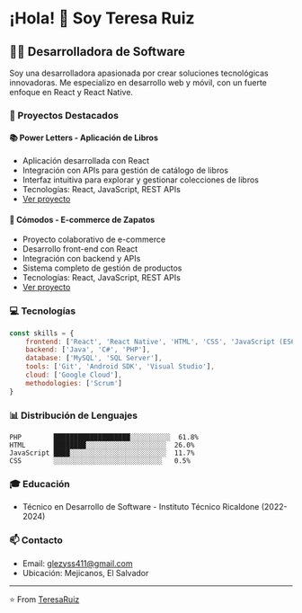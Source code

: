 # ¡Hola! 👋 Soy Teresa Ruiz

## 👩‍💻 Desarrolladora de Software

Soy una desarrolladora apasionada por crear soluciones tecnológicas innovadoras. Me especializo en desarrollo web y móvil, con un fuerte enfoque en React y React Native.

### 🚀 Proyectos Destacados

#### 📚 Power Letters - Aplicación de Libros
* Aplicación desarrollada con React
* Integración con APIs para gestión de catálogo de libros
* Interfaz intuitiva para explorar y gestionar colecciones de libros
* Tecnologías: React, JavaScript, REST APIs
* [Ver proyecto](https://github.com/TeresaRuiz/PowerLetters_Mobile)

#### 👟 Cómodos - E-commerce de Zapatos
* Proyecto colaborativo de e-commerce
* Desarrollo front-end con React
* Integración con backend y APIs
* Sistema completo de gestión de productos
* Tecnologías: React, JavaScript, REST APIs
* [Ver proyecto](https://github.com/TeresaRuiz/Expo_Comodo_Movil)

### 💻 Tecnologías

```javascript
const skills = {
    frontend: ['React', 'React Native', 'HTML', 'CSS', 'JavaScript (ES6+)'],
    backend: ['Java', 'C#', 'PHP'],
    database: ['MySQL', 'SQL Server'],
    tools: ['Git', 'Android SDK', 'Visual Studio'],
    cloud: ['Google Cloud'],
    methodologies: ['Scrum']
}
```

### 📊 Distribución de Lenguajes

```
PHP        ███████████████████░░░░░░░░░░  61.8%
HTML       ████████░░░░░░░░░░░░░░░░░░░░  26.0%
JavaScript ████░░░░░░░░░░░░░░░░░░░░░░░░  11.7%
CSS        ░░░░░░░░░░░░░░░░░░░░░░░░░░░   0.5%
```


### 🎓 Educación
* Técnico en Desarrollo de Software - Instituto Técnico Ricaldone (2022-2024)

### 📫 Contacto
* Email: glezyss411@gmail.com
* Ubicación: Mejicanos, El Salvador

---
⭐️ From [TeresaRuiz](https://github.com/TeresaRuiz)
